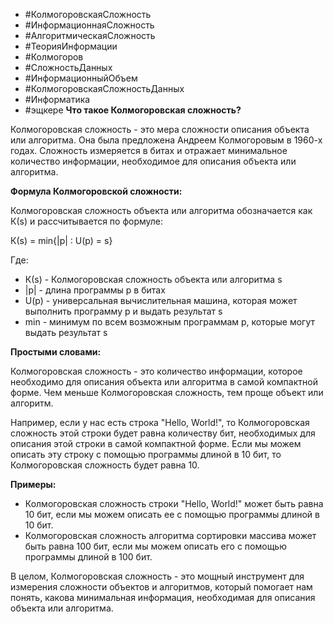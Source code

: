 -   #КолмогоровскаяСложность 
- #ИнформационнаяСложность 
- #АлгоритмическаяСложность 
- #ТеорияИнформации 
- #Колмогоров 
- #СложностьДанных 
- #ИнформационныйОбъем 
- #КолмогоровскаяСложностьДанных 
- #Информатика
- #эщкере
**Что такое Колмогоровская сложность?**

Колмогоровская сложность - это мера сложности описания объекта или алгоритма. Она была предложена Андреем Колмогоровым в 1960-х годах. Сложность измеряется в битах и отражает минимальное количество информации, необходимое для описания объекта или алгоритма.

**Формула Колмогоровской сложности:**

Колмогоровская сложность объекта или алгоритма обозначается как К(s) и рассчитывается по формуле:

К(s) = min{|p| : U(p) = s}

Где:

- К(s) - Колмогоровская сложность объекта или алгоритма s
- |p| - длина программы p в битах
- U(p) - универсальная вычислительная машина, которая может выполнить программу p и выдать результат s
- min - минимум по всем возможным программам p, которые могут выдать результат s

**Простыми словами:**

Колмогоровская сложность - это количество информации, которое необходимо для описания объекта или алгоритма в самой компактной форме. Чем меньше Колмогоровская сложность, тем проще объект или алгоритм.

Например, если у нас есть строка "Hello, World!", то Колмогоровская сложность этой строки будет равна количеству бит, необходимых для описания этой строки в самой компактной форме. Если мы можем описать эту строку с помощью программы длиной в 10 бит, то Колмогоровская сложность будет равна 10.

**Примеры:**

- Колмогоровская сложность строки "Hello, World!" может быть равна 10 бит, если мы можем описать ее с помощью программы длиной в 10 бит.
- Колмогоровская сложность алгоритма сортировки массива может быть равна 100 бит, если мы можем описать его с помощью программы длиной в 100 бит.

В целом, Колмогоровская сложность - это мощный инструмент для измерения сложности объектов и алгоритмов, который помогает нам понять, какова минимальная информация, необходимая для описания объекта или алгоритма.